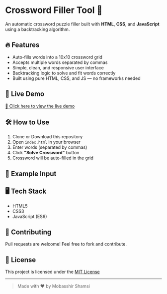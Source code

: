 # Crossword Filler Tool 🧩

An automatic crossword puzzle filler built with **HTML**, **CSS**, and **JavaScript** using a backtracking algorithm.

## 🔥 Features
- Auto-fills words into a 10x10 crossword grid
- Accepts multiple words separated by commas
- Simple, clean, and responsive user interface
- Backtracking logic to solve and fit words correctly
- Built using pure HTML, CSS, and JS — no frameworks needed

## 🚀 Live Demo
[🔗 Click here to view the live demo](https://mobasshirshamsi.github.io/Major-Project/)

## 🛠️ How to Use
1. Clone or Download this repository  
2. Open `index.html` in your browser  
3. Enter words (separated by commas)  
4. Click **"Solve Crossword"** button  
5. Crossword will be auto-filled in the grid  

## 📝 Example Input

## 🖥️ Tech Stack
- HTML5  
- CSS3  
- JavaScript (ES6)

## 🙌 Contributing
Pull requests are welcome! Feel free to fork and contribute.

## 📜 License
This project is licensed under the [MIT License](https://opensource.org/licenses/MIT)

---

> Made with ❤️ by Mobasshir Shamsi
